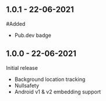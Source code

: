 ## 1.0.1 - 22-06-2021

#Added
- Pub.dev badge

## 1.0.0 - 22-06-2021

Initial release
- Background location tracking
- Nullsafety
- Android v1 & v2 embedding support

